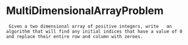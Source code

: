 # MultiDimensionalArrayProblem
     Given a two dimensional array of positive integers, write   an algorithm that will find any initial indices that have a value of 0 and replace their entire row and column with zeroes. 
